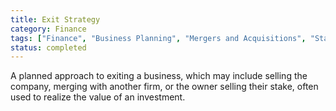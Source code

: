 ```yaml
---
title: Exit Strategy
category: Finance
tags: ["Finance", "Business Planning", "Mergers and Acquisitions", "Startup Exit"]
status: completed
---
```

A planned approach to exiting a business, which may include selling the company, merging with another firm, or the owner selling their stake, often used to realize the value of an investment.
